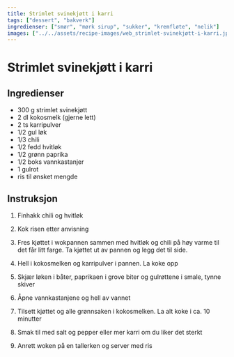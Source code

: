 ```yaml
---
title: Strimlet svinekjøtt i karri
tags: ["dessert", "bakverk"]
ingredienser: ["smør", "mørk sirup", "sukker", "kremfløte", "nelik"]
images: ["../../assets/recipe-images/web_strimlet-svinekjøtt-i-karri.jpg"]
---
```


# Strimlet svinekjøtt i karri

## Ingredienser

- 300 g strimlet svinekjøtt
- 2 dl kokosmelk (gjerne lett)
- 2 ts karripulver
- 1/2 gul løk
- 1/3 chili
- 1/2 fedd hvitløk
- 1/2 grønn paprika
- 1/2 boks vannkastanjer
- 1 gulrot
- ris til ønsket mengde

## Instruksjon

1. Finhakk chili og hvitløk

2. Kok risen etter anvisning

3. Fres kjøttet i wokpannen sammen med hvitløk og chili på høy varme til det får litt farge. Ta kjøttet ut av pannen og legg det til side.

4. Hell i kokosmelken og karripulver i pannen. La koke opp

5. Skjær løken i båter, paprikaen i grove biter og gulrøttene i smale, tynne skiver

6. Åpne vannkastanjene og hell av vannet

7. Tilsett kjøttet og alle grønnsaken i kokosmelken. La alt koke i ca. 10 minutter

8. Smak til med salt og pepper eller mer karri om du liker det sterkt

9. Anrett woken på en tallerken og server med ris
